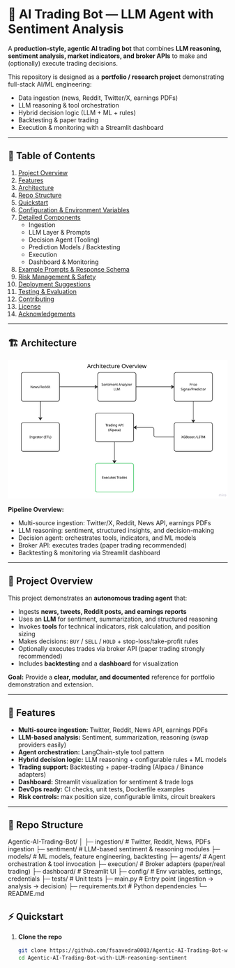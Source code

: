 # 🤖 AI Trading Bot — LLM Agent with Sentiment Analysis

A **production-style, agentic AI trading bot** that combines **LLM reasoning, sentiment analysis, market indicators, and broker APIs** to make and (optionally) execute trading decisions.

This repository is designed as a **portfolio / research project** demonstrating full-stack AI/ML engineering:

- Data ingestion (news, Reddit, Twitter/X, earnings PDFs) 
- LLM reasoning & tool orchestration  
- Hybrid decision logic (LLM + ML + rules)
- Backtesting & paper trading  
- Execution & monitoring with a Streamlit dashboard 

---

## 📑 Table of Contents

1. [Project Overview](#project-overview)  
2. [Features](#features) 
3. [Architecture](#architecture)
4. [Repo Structure](#repo-structure)
5. [Quickstart](#quickstart)       
6. [Configuration & Environment Variables](#configuration--environment-variables) 
7. [Detailed Components](#detailed-components)  
   - Ingestion  
   - LLM Layer & Prompts  
   - Decision Agent (Tooling)  
   - Prediction Models / Backtesting  
   - Execution  
   - Dashboard & Monitoring  
8. [Example Prompts & Response Schema](#example-prompts--response-schema)  
9. [Risk Management & Safety](#risk-management--safety)  
10. [Deployment Suggestions](#deployment-suggestions)  
11. [Testing & Evaluation](#testing--evaluation)  
12. [Contributing](#contributing)  
13. [License](#license)  
14. [Acknowledgements](#acknowledgements)  

---

## 🏗️ Architecture

![Architecture Overview](https://github.com/fsaavedra0003/Agentic-AI-Trading-Bot-with-LLM-reasoning-sentiment-analysis/blob/master/pictures/Architecture_overview.png?raw=true)

**Pipeline Overview:**

- Multi-source ingestion: Twitter/X, Reddit, News API, earnings PDFs  
- LLM reasoning: sentiment, structured insights, and decision-making 
- Decision agent: orchestrates tools, indicators, and ML models  
- Broker API: executes trades (paper trading recommended)  
- Backtesting & monitoring via Streamlit dashboard  

---

## 📘 Project Overview

This project demonstrates an **autonomous trading agent** that:
- Ingests **news, tweets, Reddit posts, and earnings reports**  
- Uses an **LLM** for sentiment, summarization, and structured reasoning
- Invokes **tools** for technical indicators, risk calculation, and position sizing   
- Makes decisions: `BUY` / `SELL` / `HOLD` + stop-loss/take-profit rules  
- Optionally executes trades via broker API (paper trading strongly recommended)  
- Includes **backtesting** and a **dashboard** for visualization  

**Goal:** Provide a **clear, modular, and documented** reference for portfolio demonstration and extension.

---

## 🚀 Features

- **Multi-source ingestion:** Twitter, Reddit, News API, earnings PDFs  
- **LLM-based analysis:** Sentiment, summarization, reasoning (swap providers easily)
- **Agent orchestration:** LangChain-style tool pattern  
- **Hybrid decision logic:** LLM reasoning + configurable rules + ML models  
- **Trading support:** Backtesting + paper-trading (Alpaca / Binance adapters) 
- **Dashboard:** Streamlit visualization for sentiment & trade logs  
- **DevOps ready:** CI checks, unit tests, Dockerfile examples 
- **Risk controls:** max position size, configurable limits, circuit breakers  

---

## 📂 Repo Structure

Agentic-AI-Trading-Bot/
│
├─ ingestion/ # Twitter, Reddit, News, PDFs ingestion
├─ sentiment/ # LLM-based sentiment & reasoning modules
├─ models/ # ML models, feature engineering, backtesting
├─ agents/ # Agent orchestration & tool invocation
├─ execution/ # Broker adapters (paper/real trading)
├─ dashboard/ # Streamlit UI
├─ config/ # Env variables, settings, credentials
├─ tests/ # Unit tests
├─ main.py # Entry point (ingestion → analysis → decision)
├─ requirements.txt # Python dependencies
└─ README.md

## ⚡ Quickstart



1. **Clone the repo**
   ```bash
   git clone https://github.com/fsaavedra0003/Agentic-AI-Trading-Bot-with-LLM-reasoning-sentiment-analysis.git
   cd Agentic-AI-Trading-Bot-with-LLM-reasoning-sentiment








